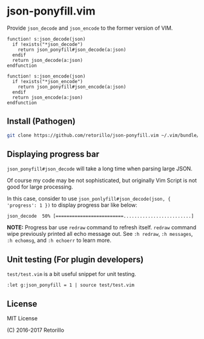 # json-ponyfill.vim

Provide `json_decode` and `json_encode` to the former version of VIM.

```viml
function! s:json_decode(json)
  if !exists("*json_decode")
    return json_ponyfill#json_decode(a:json)
  endif
  return json_decode(a:json)
endfunction

function! s:json_encode(json)
  if !exists("*json_encode")
    return json_ponyfill#json_encode(a:json)
  endif
  return json_encode(a:json)
endfunction
```

## Install (Pathogen)

```bash
git clone https://github.com/retorillo/json-ponyfill.vim ~/.vim/bundle/json-ponyfill.vim
```

## Displaying progress bar

`json_ponyfill#json_decode` will take a long time when parsing large JSON.

Of course my code may be not sophisticated, but originally Vim Script is not
good for large processing.

In this case, consider to use `json_ponlyfill#json_decode(json, { 'progress': 1 })`
to display progress bar like below:

```
json_decode  50% [=========================.........................]
```

**NOTE:** Progress bar use `redraw` command to refresh itself. `redraw` command
wipe previously printed all echo message out.  See `:h redraw`, `:h messages`,
`:h echomsg`, and `:h echoerr` to learn more.

## Unit testing (For plugin developers)

`test/test.vim` is a bit useful snippet for unit testing.

```
:let g:json_ponyfill = 1 | source test/test.vim
```

## License

MIT License

(C) 2016-2017 Retorillo

